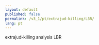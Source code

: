 ```yaml
---
layout: default
published: false
permalink: /v3_1/pt/extrajud-killing/LBR/
lang: pt
---
```


extrajud-killing analysis LBR
